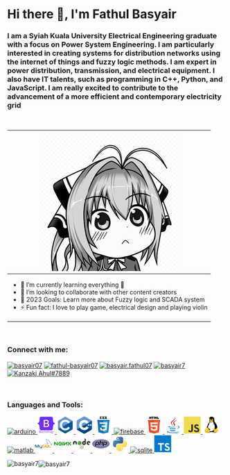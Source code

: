 <meta name="viewport" content="width=device-width, initial-scale=1.0, minimum-scale=1.0">

<h1 align="left">Hi there 👋, I'm Fathul Basyair</h1>
<h3 align="left">
I am a Syiah Kuala University Electrical Engineering graduate with a focus on Power System Engineering. I am particularly interested in creating systems for distribution networks using the internet of things and fuzzy logic methods. I am expert in power distribution, transmission, and electrical equipment. I also have IT talents, such as programming in C++, Python, and JavaScript. I am really excited to contribute to the advancement of a more efficient and contemporary electricity grid
</h3>

<br />

<!-- <ul align="left">
    <li>🌱 I’m currently learning everything 🤣</li>
    <li>👯 I’m looking to collaborate with other content creators</li>
    <li>🥅 2023 Goals: Learn more about Fuzzy logic and SCADA system</li>
    <li>⚡ Fun fact: I love to play game, electrical design and playing violin</li>
</ul> -->

<table border="0">
    <thead>
        <th>
            <img style="@media screen and (max-width: 800px){width: 75%}" src="./img/image-ping.jpg" alt="">
        </th>
    </thead>
    <tbody>
        <tr>
            <td>
                <ul>
                    <li>🌱 I’m currently learning everything 🤣</li>
                    <li>👯 I’m looking to collaborate with other content creators</li>
                    <li>🥅 2023 Goals: Learn more about Fuzzy logic and SCADA system</li>
                    <li>⚡ Fun fact: I love to play game, electrical design and playing violin</li>
                </ul>
            </td>
            <!-- <td>
                <img style="@media screen and (max-width: 800px){width: 75%}" src="./img/image-ping.jpg" alt="", align="right">
            </td> -->
        </tr>
    </tbody>
</table>

<!-- <div align="right">
    <img style="@media screen and (max-width: 800px){width: 75%}" src="./img/image-ping.jpg" alt="">
</div> -->

<br />

<h3 align="left">Connect with me:</h3>
<p align="left">
    <a href="https://twitter.com/basyair07" target="blank"><img align="center" src="https://raw.githubusercontent.com/rahuldkjain/github-profile-readme-generator/master/src/images/icons/Social/twitter.svg" alt="basyair07" height="30" width="40" /></a>
    <a href="https://linkedin.com/in/fathul-basyair07" target="blank"><img align="center" src="https://raw.githubusercontent.com/rahuldkjain/github-profile-readme-generator/master/src/images/icons/Social/linked-in-alt.svg" alt="fathul-basyair07" height="30" width="40" /></a>
    <a href="https://fb.com/basyair.fathul07" target="blank"><img align="center" src="https://raw.githubusercontent.com/rahuldkjain/github-profile-readme-generator/master/src/images/icons/Social/facebook.svg" alt="basyair.fathul07" height="30" width="40" /></a>
    <a href="https://www.youtube.com/@basyair7" target="blank"><img align="center" src="https://raw.githubusercontent.com/rahuldkjain/github-profile-readme-generator/master/src/images/icons/Social/youtube.svg" alt="basyair7" height="30" width="40" /></a>
    <a href="https://discord.com/users/1074373247925243974" target="blank"><img align="center" src="https://raw.githubusercontent.com/rahuldkjain/github-profile-readme-generator/master/src/images/icons/Social/discord.svg" alt="Kanzaki Ahul#7889" height="30" width="40" /></a>
</p>

<br />

<h3 align="left">Languages and Tools:</h3>
<p align="left"> 
    <a href="https://www.arduino.cc/" target="_blank" rel="noreferrer"> <img src="https://cdn.worldvectorlogo.com/logos/arduino-1.svg" alt="arduino" width="40" height="40"/> </a>
    <a href="https://getbootstrap.com" target="_blank" rel="noreferrer"> <img src="https://raw.githubusercontent.com/devicons/devicon/master/icons/bootstrap/bootstrap-plain-wordmark.svg" alt="bootstrap" width="40" height="40"/> </a>
    <a href="https://www.cprogramming.com/" target="_blank" rel="noreferrer"> <img src="https://raw.githubusercontent.com/devicons/devicon/master/icons/c/c-original.svg" alt="c" width="40" height="40"/> </a>
    <a href="https://www.w3schools.com/cpp/" target="_blank" rel="noreferrer"> <img src="https://raw.githubusercontent.com/devicons/devicon/master/icons/cplusplus/cplusplus-original.svg" alt="cplusplus" width="40" height="40"/> </a>
    <a href="https://www.w3schools.com/css/" target="_blank" rel="noreferrer"> <img src="https://raw.githubusercontent.com/devicons/devicon/master/icons/css3/css3-original-wordmark.svg" alt="css3" width="40" height="40"/> </a>
    <a href="https://firebase.google.com/" target="_blank" rel="noreferrer"> <img src="https://www.vectorlogo.zone/logos/firebase/firebase-icon.svg" alt="firebase" width="40" height="40"/> </a>
    <a href="https://www.w3.org/html/" target="_blank" rel="noreferrer"> <img src="https://raw.githubusercontent.com/devicons/devicon/master/icons/html5/html5-original-wordmark.svg" alt="html5" width="40" height="40"/> </a>
    <a href="https://www.java.com" target="_blank" rel="noreferrer"> <img src="https://raw.githubusercontent.com/devicons/devicon/master/icons/java/java-original.svg" alt="java" width="40" height="40"/> </a>
    <a href="https://developer.mozilla.org/en-US/docs/Web/JavaScript" target="_blank" rel="noreferrer"> <img src="https://raw.githubusercontent.com/devicons/devicon/master/icons/javascript/javascript-original.svg" alt="javascript" width="40" height="40"/> </a>
    <a href="https://www.linux.org/" target="_blank" rel="noreferrer"> <img src="https://raw.githubusercontent.com/devicons/devicon/master/icons/linux/linux-original.svg" alt="linux" width="40" height="40"/> </a>
    <a href="https://www.mathworks.com/" target="_blank" rel="noreferrer"> <img src="https://upload.wikimedia.org/wikipedia/commons/2/21/Matlab_Logo.png" alt="matlab" width="40" height="40"/> </a>
    <a href="https://www.mysql.com/" target="_blank" rel="noreferrer"> <img src="https://raw.githubusercontent.com/devicons/devicon/master/icons/mysql/mysql-original-wordmark.svg" alt="mysql" width="40" height="40"/> </a>
    <a href="https://www.nginx.com" target="_blank" rel="noreferrer"> <img src="https://raw.githubusercontent.com/devicons/devicon/master/icons/nginx/nginx-original.svg" alt="nginx" width="40" height="40"/> </a>
    <a href="https://nodejs.org" target="_blank" rel="noreferrer"> <img src="https://raw.githubusercontent.com/devicons/devicon/master/icons/nodejs/nodejs-original-wordmark.svg" alt="nodejs" width="40" height="40"/> </a>
    <a href="https://www.php.net" target="_blank" rel="noreferrer"> <img src="https://raw.githubusercontent.com/devicons/devicon/master/icons/php/php-original.svg" alt="php" width="40" height="40"/> </a>
    <a href="https://www.python.org" target="_blank" rel="noreferrer"> <img src="https://raw.githubusercontent.com/devicons/devicon/master/icons/python/python-original.svg" alt="python" width="40" height="40"/> </a>
    <a href="https://www.sqlite.org/" target="_blank" rel="noreferrer"> <img src="https://www.vectorlogo.zone/logos/sqlite/sqlite-icon.svg" alt="sqlite" width="40" height="40"/> </a>
    <a href="https://www.typescriptlang.org/" target="_blank" rel="noreferrer"> <img src="https://raw.githubusercontent.com/devicons/devicon/master/icons/typescript/typescript-original.svg" alt="typescript" width="40" height="40"/> </a> 

</p>

<p><img align="left" src="https://github-readme-stats.vercel.app/api/top-langs?username=basyair7&show_icons=true&theme=dark&locale=en&layout=compact" alt="basyair7" />
</p>

<p><img align="center" src="https://github-readme-streak-stats.herokuapp.com/?user=basyair7&" alt="basyair7" /></p>


